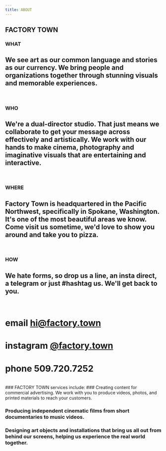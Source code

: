 ```yaml
---
title: ABOUT
---
```


## FACTORY TOWN


### WHAT

## We see art as our common language and stories as our currency. We bring people and organizations together through stunning visuals and memorable experiences. 

<BR>

### WHO

## We're a dual-director studio. That just means we collaborate to get your message across effectively and artistically. We work with our hands to make cinema, photography and imaginative visuals that are entertaining and interactive.

<BR>

### WHERE

## Factory Town is headquartered in the Pacific Northwest, specifically in Spokane, Washington. It's one of the most beautiful areas we know. Come visit us sometime, we'd love to show you around and take you to pizza.

<BR>

### HOW

## We hate forms, so drop us a line, an insta direct, a telegram or just #hashtag us. We'll get back to you. 
<BR>

# email <a href="mailto:hi@factory.town" class="js-no-ajax">hi@factory.town</a>

# instagram [@factory.town](http://instagram.com/factory.town)

# phone 509.720.7252

<BR>
### FACTORY TOWN services include: 
### Creating content for commercial advertising. We work with you to produce videos, photos, and printed materials to reach your customers.

### Producing independent cinematic films from short documentaries to music videos. 

### Designing art objects and installations that bring us all out from behind our screens, helping us experience the real world together.

<BR>

